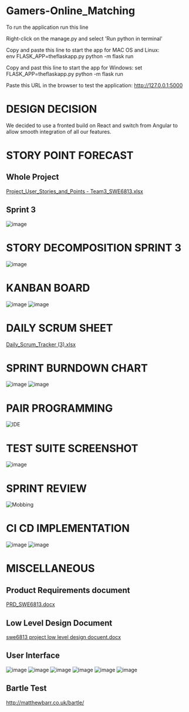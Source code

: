 # Gamers-Online_Matching

 To run the application run this line

 Right-click on the manage.py and select 'Run python in terminal'
 
 Copy and paste this line to start the app for MAC OS and Linux:  
 env FLASK_APP=theflaskapp.py python -m flask run

 Copy and past this line to start the app for Windows:
 set FLASK_APP=theflaskapp.py python -m flask run


 Paste this URL in the browser to test the application:  http://127.0.0.1:5000
 
 # DESIGN DECISION
 
 We decided to use a fronted build on React and switch from Angular to allow smooth integration of all our features.
 
 # STORY POINT FORECAST
 
 ## Whole Project
 
 [Project_User_Stories_and_Points - Team3_SWE6813.xlsx](https://github.com/Web-Service-Engineering/Gamers-Online_Matching/files/10994365/Project_User_Stories_and_Points.-.Team3_SWE6813.xlsx)

 ## Sprint 3
![image](https://user-images.githubusercontent.com/85327006/234594260-9a746fb1-bed5-4439-bfa2-ca7e3117b375.png)
 
 # STORY DECOMPOSITION SPRINT 3
 
 ![image](https://user-images.githubusercontent.com/85327006/234594449-6b9eb6bc-5fd9-437a-89c9-9c7378203c0e.png)
 
 # KANBAN BOARD 

 ![image](https://user-images.githubusercontent.com/85327006/234598464-09b3f7f6-3cbb-4ef1-9f89-47dbe670685b.png)
![image](https://user-images.githubusercontent.com/85327006/234598578-523019bc-b42d-42e0-9c82-ed9d62321aca.png)
 
 # DAILY SCRUM SHEET
[Daily_Scrum_Tracker (3).xlsx](https://github.com/Web-Service-Engineering/Gamers-Online_Matching/files/11333701/Daily_Scrum_Tracker.3.xlsx)
 
 # SPRINT BURNDOWN CHART
 
![image](https://user-images.githubusercontent.com/85327006/234599801-007e3320-c3eb-4d9b-9ae7-b98fe3efafd1.png)
![image](https://user-images.githubusercontent.com/85327006/234599926-cec919e1-0d40-4747-aa59-084724dc33b0.png)
 
 # PAIR PROGRAMMING
 
![IDE](https://user-images.githubusercontent.com/85327006/234599997-7648ddb0-1234-45c7-be7b-16f7303bbd3f.PNG)
 
 # TEST SUITE SCREENSHOT

 ![image](https://user-images.githubusercontent.com/85327006/230260430-f3394fd5-0479-4cb7-a341-b71ef0178b6a.png)
 
 # SPRINT REVIEW
 
  ![Mobbing](https://user-images.githubusercontent.com/85327006/234600621-764d5dad-e9f6-40b7-a5fe-cc6c35365827.PNG)
  
  # CI CD IMPLEMENTATION
  ![image](https://user-images.githubusercontent.com/85327006/234600800-cddc7539-dee9-4772-b5c8-037e3a0a057f.png)
![image](https://user-images.githubusercontent.com/85327006/234600969-17efe9f7-cd0a-41ad-bbaf-72222a746b88.png)
  
 # MISCELLANEOUS
 
 ## Product Requirements document
[PRD_SWE6813.docx](https://github.com/Web-Service-Engineering/Gamers-Online_Matching/files/10985733/PRD_SWE6813.docx)

 ## Low Level Design Document
[swe6813 project low level design docuent.docx](https://github.com/Web-Service-Engineering/Gamers-Online_Matching/files/10985736/swe6813.project.low.level.design.docuent.docx)

 ## User Interface
 
 ![image](https://user-images.githubusercontent.com/85327006/234601601-2d79132c-6ffb-4b47-b82c-da4356161ba9.png)
![image](https://user-images.githubusercontent.com/85327006/234601801-f29c18d8-794f-473c-ad8f-bc4dd4498acc.png)
![image](https://user-images.githubusercontent.com/85327006/234601869-201d34b4-0051-4d8e-af65-771672dd19d9.png)
![image](https://user-images.githubusercontent.com/85327006/234601952-94fe94f3-64c0-4bf4-9a47-d8748870f665.png)
![image](https://user-images.githubusercontent.com/85327006/234602027-414318d5-cdce-4f46-8c53-1335c4fe5f80.png)
![image](https://user-images.githubusercontent.com/85327006/234602121-1a741fb1-37af-4b77-a1f0-01bcd16b7bf1.png)

## Bartle Test
http://matthewbarr.co.uk/bartle/


 


